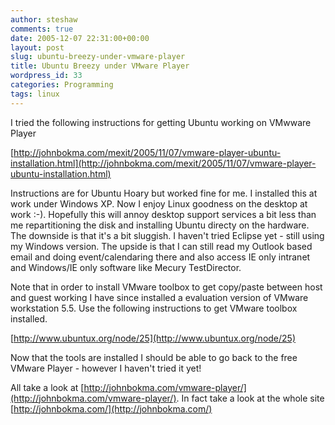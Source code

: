 ```yaml
---
author: steshaw
comments: true
date: 2005-12-07 22:31:00+00:00
layout: post
slug: ubuntu-breezy-under-vmware-player
title: Ubuntu Breezy under VMware Player
wordpress_id: 33
categories: Programming
tags: linux
---
```


I tried the following instructions for getting Ubuntu working on VMwware Player

  [http://johnbokma.com/mexit/2005/11/07/vmware-player-ubuntu-installation.html](http://johnbokma.com/mexit/2005/11/07/vmware-player-ubuntu-installation.html)

Instructions are for Ubuntu Hoary but worked fine for me. I installed this at work under Windows XP. Now I enjoy Linux goodness on the desktop at work :-). Hopefully this will annoy desktop support services a bit less than me repartitioning the disk and installing Ubuntu directy on the hardware. The downside is that it's a bit sluggish. I haven't tried Eclipse yet - still using my Windows version. The upside is that I can still read my Outlook based email and doing event/calendaring there and also access IE only intranet and Windows/IE only software like Mecury TestDirector.

Note that in order to install VMware toolbox to get copy/paste between host and guest working I have since installed a evaluation version of VMware workstation 5.5. Use the following instructions to get VMware toolbox installed.

  [http://www.ubuntux.org/node/25](http://www.ubuntux.org/node/25)

Now that the tools are installed I should be able to go back to the free VMware Player - however I haven't tried it yet!

All take a look at [http://johnbokma.com/vmware-player/](http://johnbokma.com/vmware-player/). In fact take a look at the whole site [http://johnbokma.com/](http://johnbokma.com/)
